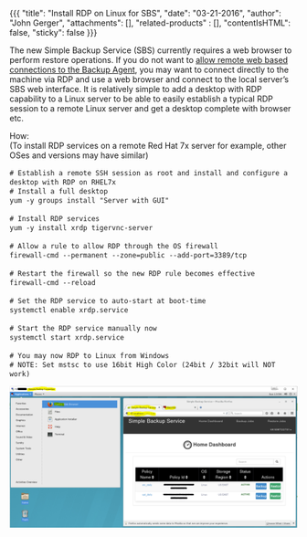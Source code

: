 {{{
  "title": "Install RDP on Linux for SBS",
  "date": "03-21-2016",
  "author":  "John Gerger",
  "attachments": [],
  "related-products" : [],
  "contentIsHTML": false,
  "sticky": false
}}}

The new Simple Backup Service (SBS) currently requires a web browser to perform restore operations. If you do not want to [allow remote web based connections to the Backup Agent](./sbs-agent-security.md), you may want to connect directly to the machine via RDP and use a web browser and connect to the local server’s SBS web interface. It is relatively simple to add a desktop with RDP capability to a Linux server to be able to easily establish a typical RDP session to a remote Linux server and get a desktop complete with browser etc.

How:  
(To install RDP services on a remote Red Hat 7x server for example, other OSes and versions may have similar)
```
# Establish a remote SSH session as root and install and configure a desktop with RDP on RHEL7x
# Install a full desktop
yum -y groups install "Server with GUI"

# Install RDP services
yum -y install xrdp tigervnc-server

# Allow a rule to allow RDP through the OS firewall
firewall-cmd --permanent --zone=public --add-port=3389/tcp

# Restart the firewall so the new RDP rule becomes effective
firewall-cmd --reload

# Set the RDP service to auto-start at boot-time
systemctl enable xrdp.service

# Start the RDP service manually now
systemctl start xrdp.service

# You may now RDP to Linux from Windows
# NOTE: Set mstsc to use 16bit High Color (24bit / 32bit will NOT work)
```
![](../images/backup/rdp/RHEL7x_RDP_SBS_example.png)
